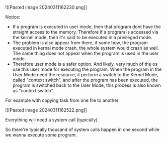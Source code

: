 ![[Pasted image 20240311162230.png]]

Notice: 
- If a program is executed in user mode, then that program dont have the straight access to the memory. Therefore if a program is accessed via the kernel mode, then it's said to be executed in a privileged mode. 
- The problem is also appear from there, if some how, the program executed in kernal mode crash, the whole system would crash as well. The same thing does not appear when the program is used in the user mode. 
- Therefore user mode is a safer option. And likely, very much of the os use this user mode for executing the program. When the program in the User Mode need the resource, it perform a switch to the Kernel Mode, called "context switch", and after the program has been executed, the program is switched back to the User Mode, this process is also known as "context switch".

For example with copying task from one file to another

![[Pasted image 20240311162522.png]]


Everything will need a system call (typically).

So there're typically thousand of system calls happen in one second while we wanna execute some program.
